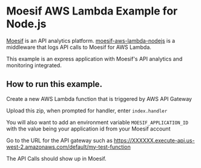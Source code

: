 # Moesif AWS Lambda Example for Node.js

[Moesif](https://www.moesif.com) is an API analytics platform.
[moesif-aws-lambda-nodejs](https://github.com/Moesif/moesif-aws-lambda-nodejs)
is a middleware that logs API calls to Moesif for AWS Lambda.

This example is an express application with Moesif's API analytics and monitoring integrated.


## How to run this example.

Create a new AWS Lambda function that is triggered by AWS API Gateway

Upload this zip, when prompted for handler, enter `index.handler`

You will also want to add an environment variable `MOESIF_APPLICATION_ID` with the value being your
application id from your Moesif account

Go to the URL for the API gateway such as https://XXXXXX.execute-api.us-west-2.amazonaws.com/default/my-test-function

The API Calls should show up in Moesif.

